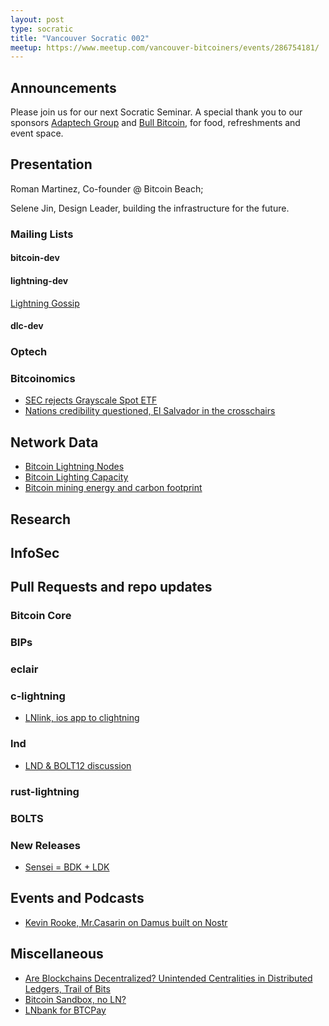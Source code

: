 ```yaml
---
layout: post
type: socratic
title: "Vancouver Socratic 002"
meetup: https://www.meetup.com/vancouver-bitcoiners/events/286754181/
---
```


## Announcements
Please join us for our next Socratic Seminar. A special thank you to our sponsors [Adaptech Group](https://adaptechgroup.com/) and [Bull Bitcoin](https://www.bullbitcoin.com/), for food, refreshments and event space.

## Presentation

Roman Martinez, Co-founder @ Bitcoin Beach; 

Selene Jin, Design Leader, building the infrastructure for the future.

<!-- ## Mailing Lists  Bitcoin Optech -->

### Mailing Lists

#### bitcoin-dev

#### lightning-dev

[Lightning Gossip](https://lists.linuxfoundation.org/pipermail/lightning-dev/2022-February/003470.html)

#### dlc-dev


### Optech



### Bitcoinomics

- [SEC rejects Grayscale Spot ETF](https://www.sec.gov/rules/sro/nysearca/2022/34-95180.pdf)
- [Nations credibility questioned, El Salvador in the crosschairs](https://noagendasocial.com/@NBS/108619083441292935)


## Network Data

- [Bitcoin Lightning Nodes](https://www.lookintobitcoin.com/charts/lightning-network-nodes/)
- [Bitcoin Lighting Capacity](https://www.lookintobitcoin.com/charts/lightning-network-capacity/)
- [Bitcoin mining energy and carbon footprint](https://coinshares.com/research/bitcoin-mining-network-2022)


## Research



## InfoSec


## Pull Requests and repo updates

### Bitcoin Core

<!-- ### rust-bitcoin -->

<!-- ### secp256k1 -->

<!-- ### secp256k1-zkp -->

### BIPs

### eclair

### c-lightning

- [LNlink, ios app to clightning](https://lnlink.app/)

### lnd

- [LND & BOLT12 discussion](https://github.com/lightningnetwork/lnd/issues/5594#issuecomment-1042314431)

### rust-lightning

### BOLTS

### New Releases

- [Sensei = BDK + LDK](https://l2.technology/sensei)




## Events and Podcasts

- [Kevin Rooke, Mr.Casarin on Damus built on Nostr](https://www.youtube.com/watch?v=QXd0vLTw6NA)


<!-- ## Mining -->

## Miscellaneous
- [Are Blockchains Decentralized? Unintended Centralities in Distributed Ledgers, Trail of Bits](https://assets-global.website-files.com/5fd11235b3950c2c1a3b6df4/62af6c641a672b3329b9a480_Unintended_Centralities_in_Distributed_Ledgers.pdf)
- [Bitcoin Sandbox, no LN?](https://nigiri.vulpem.com/)
- [LNbank for BTCPay](https://coincharge.io/en/lnbank/)